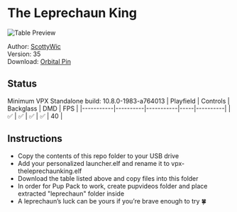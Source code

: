 # The Leprechaun King

![Table Preview](https://orbitalpin.com/wp-content/uploads/2019/07/lepking-1038x1298-768x960.jpg)

Author: [ScottyWic](https://orbitalpin.com/)  
Version: 35  
Download: [Orbital Pin](https://orbitalpin.com/downloads/)

## Status 

Minimum VPX Standalone build: 10.8.0-1983-a764013
| Playfield | Controls | Backglass | DMD | FPS | 
|-----------|----------|-----------|-----|----------|
| :white_check_mark: | :white_check_mark: | :white_check_mark: | :white_check_mark: | 40 |

## Instructions

- Copy the contents of this repo folder to your USB drive
- Add your personalized launcher.elf and rename it to vpx-theleprechaunking.elf
- Download the table listed above and copy files into this folder
- In order for Pup Pack to work, create pupvideos folder and place extracted "leprechaun" folder inside
- A leprechaun’s luck can be yours if you’re brave enough to try 🍀